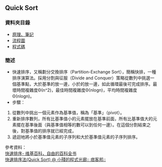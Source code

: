 ## Quick Sort
### 資料夾目錄
* [原理、筆記](https://github.com/ChengShaoChi/Learning-Note/blob/master/HW1/Quick%20Sort.ipynb)
* [流程圖](https://github.com/ChengShaoChi/Learning-Note/blob/master/HW1/QuickSort.png)
* [程式碼](https://github.com/ChengShaoChi/Learning-Note/blob/master/HW1/Quick%20Sort.py)
### 簡述
* 快速排序，又稱劃分交換排序（Partition-Exchange Sort），簡稱快排，一種排序演算法。採用分割與征服（Divide and Conquer）策略從數列中挑選一個基準點，大於基準的放一邊，小於的放一邊，如此循環最後可完成排序。最壞時間複雜度Θ(n^2)，最佳時間複雜度Θ(nlogn)，平均時間複雜度	Θ(nlogn)。    
* 步驟：
1. 從數列中挑出一個元素作為基準值，稱為「基準」（pivot）。
2. 重新排序數列，所有比基準值小的元素擺放在基準前面，所有比基準值大的元素擺在基準後面（與基準值相等的數可以到任何一邊）。在這個分割結束之後，對基準值的排序就已經完成，
3. 遞迴地將小於基準值元素的子序列和大於基準值元素的子序列排序。

參考資料：    
[快速排序- 维基百科，自由的百科全书](https://zh.wikipedia.org/wiki/%E5%BF%AB%E9%80%9F%E6%8E%92%E5%BA%8F)    
[快速排序法(Quick Sort) @ 小殘的程式光廊:: 痞客邦::](https://emn178.pixnet.net/blog/post/88613503-%E5%BF%AB%E9%80%9F%E6%8E%92%E5%BA%8F%E6%B3%95(quick-sort))
